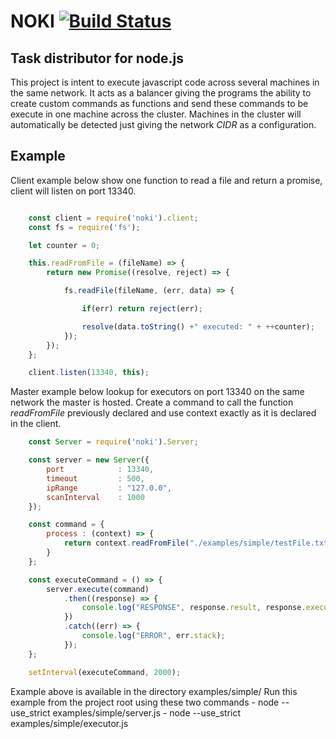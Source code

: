 # NOKI [![Build Status](https://travis-ci.org/gutobortolozzo/noki.svg?branch=master)](https://travis-ci.org/gutobortolozzo/noki)

## Task distributor for node.js

This project is intent to execute javascript code across several machines in the same network.
It acts as a balancer giving the programs the ability to create custom commands as functions
and send these commands to be execute in one machine across the cluster. Machines in the cluster
will automatically be detected just giving the network *CIDR* as a configuration.


## Example

Client example below show one function to read a file and return a promise, client will listen on port 13340.


```javascript

    const client = require('noki').client;
    const fs = require('fs');

    let counter = 0;

    this.readFromFile = (fileName) => {
        return new Promise((resolve, reject) => {

            fs.readFile(fileName, (err, data) => {

                if(err) return reject(err);

                resolve(data.toString() +" executed: " + ++counter);
            });
        });
    };

    client.listen(13340, this);

```

Master example below lookup for executors on port 13340 on the same network the master is hosted.
Create a command to call the function *readFromFile* previously declared and use context exactly as it is declared in the client.

```javascript
    const Server = require('noki').Server;

    const server = new Server({
        port            : 13340,
        timeout         : 500,
        ipRange         : "127.0.0",
        scanInterval    : 1000
    });

    const command = {
        process : (context) => {
            return context.readFromFile("./examples/simple/testFile.txt")
        }
    };

    const executeCommand = () => {
        server.execute(command)
            .then((response) => {
                console.log("RESPONSE", response.result, response.executor.host);
            })
            .catch((err) => {
                console.log("ERROR", err.stack);
            });
    };

    setInterval(executeCommand, 2000);

```

Example above is available in the directory examples/simple/
Run this example from the project root using these two commands
    - node --use_strict examples/simple/server.js
    - node --use_strict examples/simple/executor.js

